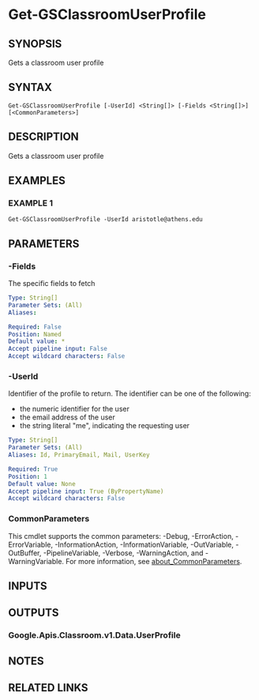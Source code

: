# Get-GSClassroomUserProfile

## SYNOPSIS
Gets a classroom user profile

## SYNTAX

```
Get-GSClassroomUserProfile [-UserId] <String[]> [-Fields <String[]>] [<CommonParameters>]
```

## DESCRIPTION
Gets a classroom user profile

## EXAMPLES

### EXAMPLE 1
```
Get-GSClassroomUserProfile -UserId aristotle@athens.edu
```

## PARAMETERS

### -Fields
The specific fields to fetch

```yaml
Type: String[]
Parameter Sets: (All)
Aliases:

Required: False
Position: Named
Default value: *
Accept pipeline input: False
Accept wildcard characters: False
```

### -UserId
Identifier of the profile to return.
The identifier can be one of the following:

* the numeric identifier for the user
* the email address of the user
* the string literal "me", indicating the requesting user

```yaml
Type: String[]
Parameter Sets: (All)
Aliases: Id, PrimaryEmail, Mail, UserKey

Required: True
Position: 1
Default value: None
Accept pipeline input: True (ByPropertyName)
Accept wildcard characters: False
```

### CommonParameters
This cmdlet supports the common parameters: -Debug, -ErrorAction, -ErrorVariable, -InformationAction, -InformationVariable, -OutVariable, -OutBuffer, -PipelineVariable, -Verbose, -WarningAction, and -WarningVariable. For more information, see [about_CommonParameters](http://go.microsoft.com/fwlink/?LinkID=113216).

## INPUTS

## OUTPUTS

### Google.Apis.Classroom.v1.Data.UserProfile
## NOTES

## RELATED LINKS
